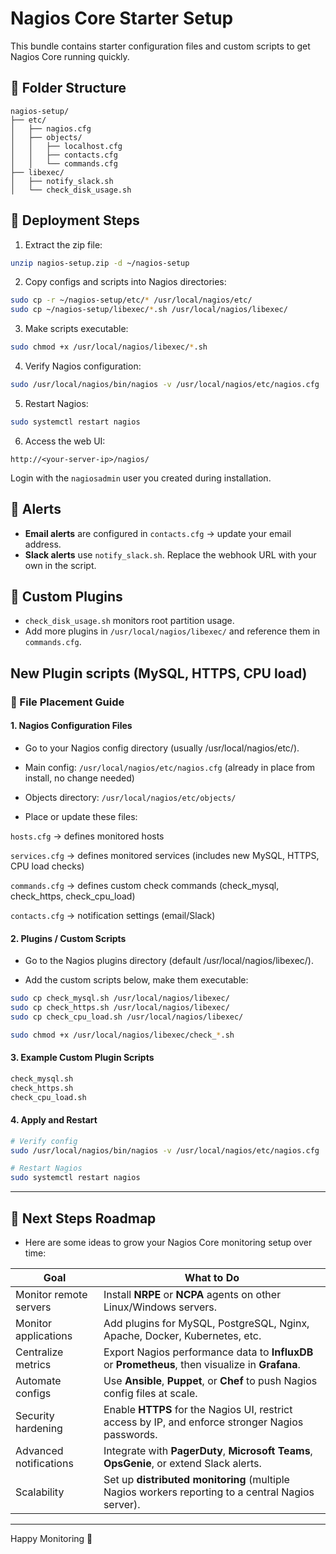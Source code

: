 # Nagios Core Starter Setup

This bundle contains starter configuration files and custom scripts to get Nagios Core running quickly.

## 📂 Folder Structure

```
nagios-setup/
├── etc/
│   ├── nagios.cfg
│   ├── objects/
│   │   ├── localhost.cfg
│   │   ├── contacts.cfg
│   │   └── commands.cfg
├── libexec/
│   ├── notify_slack.sh
│   └── check_disk_usage.sh
```

## 🚀 Deployment Steps

1. Extract the zip file:
```bash
unzip nagios-setup.zip -d ~/nagios-setup
```

2. Copy configs and scripts into Nagios directories:
```bash
sudo cp -r ~/nagios-setup/etc/* /usr/local/nagios/etc/
sudo cp ~/nagios-setup/libexec/*.sh /usr/local/nagios/libexec/
```

3. Make scripts executable:
```bash
sudo chmod +x /usr/local/nagios/libexec/*.sh
```

4. Verify Nagios configuration:
```bash
sudo /usr/local/nagios/bin/nagios -v /usr/local/nagios/etc/nagios.cfg
```

5. Restart Nagios:
```bash
sudo systemctl restart nagios
```

6. Access the web UI:
```
http://<your-server-ip>/nagios/
```
Login with the `nagiosadmin` user you created during installation.

## 🔔 Alerts

- **Email alerts** are configured in `contacts.cfg` → update your email address.  
- **Slack alerts** use `notify_slack.sh`. Replace the webhook URL with your own in the script.

## 🧩 Custom Plugins

- `check_disk_usage.sh` monitors root partition usage.  
- Add more plugins in `/usr/local/nagios/libexec/` and reference them in `commands.cfg`.

## New Plugin scripts (MySQL, HTTPS, CPU load)
### 📂 File Placement Guide
#### 1. Nagios Configuration Files
- Go to your Nagios config directory (usually /usr/local/nagios/etc/).
- Main config:
 `/usr/local/nagios/etc/nagios.cfg`
(already in place from install, no change needed)

- Objects directory:
`/usr/local/nagios/etc/objects/`

- Place or update these files:

`hosts.cfg` → defines monitored hosts

`services.cfg` → defines monitored services (includes new MySQL, HTTPS, CPU load checks)

`commands.cfg` → defines custom check commands (check_mysql, check_https, check_cpu_load)

`contacts.cfg` → notification settings (email/Slack)

#### 2. Plugins / Custom Scripts

- Go to the Nagios plugins directory (default /usr/local/nagios/libexec/).

- Add the custom scripts below, make them executable:
```bash
sudo cp check_mysql.sh /usr/local/nagios/libexec/
sudo cp check_https.sh /usr/local/nagios/libexec/
sudo cp check_cpu_load.sh /usr/local/nagios/libexec/

sudo chmod +x /usr/local/nagios/libexec/check_*.sh
```
#### 3. Example Custom Plugin Scripts
```bash
check_mysql.sh
check_https.sh
check_cpu_load.sh
```
#### 4. Apply and Restart
```bash
# Verify config
sudo /usr/local/nagios/bin/nagios -v /usr/local/nagios/etc/nagios.cfg

# Restart Nagios
sudo systemctl restart nagios
```
---

## 🌱 Next Steps Roadmap

- Here are some ideas to grow your Nagios Core monitoring setup over time:

| Goal | What to Do |
|------|------------|
| Monitor remote servers | Install **NRPE** or **NCPA** agents on other Linux/Windows servers. |
| Monitor applications | Add plugins for MySQL, PostgreSQL, Nginx, Apache, Docker, Kubernetes, etc. |
| Centralize metrics | Export Nagios performance data to **InfluxDB** or **Prometheus**, then visualize in **Grafana**. |
| Automate configs | Use **Ansible**, **Puppet**, or **Chef** to push Nagios config files at scale. |
| Security hardening | Enable **HTTPS** for the Nagios UI, restrict access by IP, and enforce stronger Nagios passwords. |
| Advanced notifications | Integrate with **PagerDuty**, **Microsoft Teams**, **OpsGenie**, or extend Slack alerts. |
| Scalability | Set up **distributed monitoring** (multiple Nagios workers reporting to a central Nagios server). |

---

Happy Monitoring 🎉
